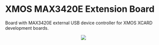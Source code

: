 XMOS MAX3420E Extension Board
===================

Board with MAX3420E external USB device controller for XMOS XCARD development boards.

<p align="center">
  <img src="http://biancozandbergen.github.io/images/xmos_max3420e_board_1.jpg"/>
</p>
